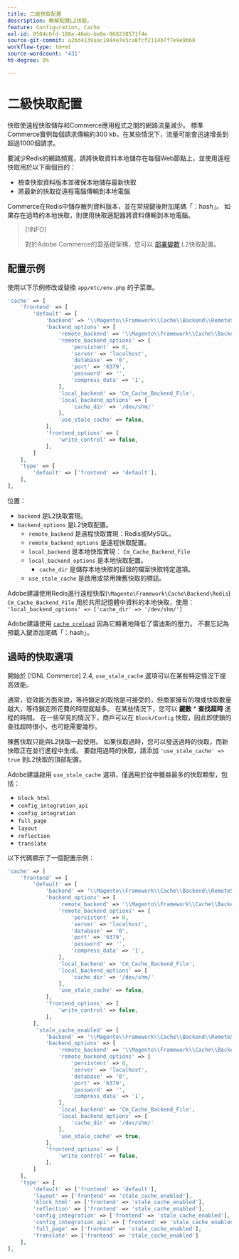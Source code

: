 ```yaml
---
title: 二級快取配置
description: 瞭解配置L2快取。
feature: Configuration, Cache
exl-id: 0504c6fd-188e-46eb-be8e-968238571f4e
source-git-commit: a2bd4139aac1044e7e5ca8fcf2114b7f7e9e9b68
workflow-type: tm+mt
source-wordcount: '431'
ht-degree: 0%

---
```


# 二級快取配置

快取使遠程快取儲存和Commerce應用程式之間的網路流量減少。 標準Commerce實例每個請求傳輸約300 kb，在某些情況下，流量可能會迅速增長到超過1000個請求。

要減少Redis的網路頻寬，請將快取資料本地儲存在每個Web節點上，並使用遠程快取用於以下兩個目的：

- 檢查快取資料版本並確保本地儲存最新快取
- 將最新的快取從遠程電腦傳輸到本地電腦

Commerce在Redis中儲存散列資料版本，並在常規鍵後附加尾碼「：hash」。 如果存在過時的本地快取，則使用快取適配器將資料傳輸到本地電腦。

>[!INFO]
>
>對於Adobe Commerce的雲基礎架構，您可以 [部署變數](https://experienceleague.adobe.com/docs/commerce-cloud-service/user-guide/configure/env/stage/variables-deploy.html#redis_backend) L2快取配置。

## 配置示例

使用以下示例修改或替換 `app/etc/env.php` 的子菜單。

```php
'cache' => [
    'frontend' => [
        'default' => [
            'backend' => '\\Magento\\Framework\\Cache\\Backend\\RemoteSynchronizedCache',
            'backend_options' => [
                'remote_backend' => '\\Magento\\Framework\\Cache\\Backend\\Redis',
                'remote_backend_options' => [
                    'persistent' => 0,
                    'server' => 'localhost',
                    'database' => '0',
                    'port' => '6379',
                    'password' => '',
                    'compress_data' => '1',
                ],
                'local_backend' => 'Cm_Cache_Backend_File',
                'local_backend_options' => [
                    'cache_dir' => '/dev/shm/'
                ],
                'use_stale_cache' => false,
            ],
            'frontend_options' => [
                'write_control' => false,
            ],
        ]
    ],
    'type' => [
        'default' => ['frontend' => 'default'],
    ],
],
```

位置：

- `backend` 是L2快取實現。
- `backend_options` 是L2快取配置。
   - `remote_backend` 是遠程快取實現：Redis或MySQL。
   - `remote_backend_options` 是遠程快取配置。
   - `local_backend` 是本地快取實現： `Cm_Cache_Backend_File`
   - `local_backend_options` 是本地快取配置。
      - `cache_dir` 是儲存本地快取的目錄的檔案快取特定選項。
   - `use_stale_cache` 是啟用或禁用陳舊快取的標誌。

Adobe建議使用Redis進行遠程快取(`\Magento\Framework\Cache\Backend\Redis`) `Cm_Cache_Backend_File` 用於共用記憶體中資料的本地快取，使用： `'local_backend_options' => ['cache_dir' => '/dev/shm/']`

Adobe建議使用 [`cache preload`](redis-pg-cache.md#redis-preload-feature) 因為它顯著地降低了雷迪斯的壓力。 不要忘記為預載入鍵添加尾碼「：hash」。

## 過時的快取選項

開始於 [!DNL Commerce] 2.4, `use_stale_cache` 選項可以在某些特定情況下提高效能。

通常，從效能方面來說，等待鎖定的取捨是可接受的，但商家擁有的塊或快取數量越大，等待鎖定所花費的時間就越多。 在某些情況下，您可以 **鍵數** \* **查找超時** 進程的時間。 在一些罕見的情況下，商戶可以在 `Block/Config` 快取，因此即使鎖的查找超時很小，也可能需要幾秒。

陳舊快取只能與L2快取一起使用。 如果快取過時，您可以發送過時的快取，而新快取正在並行進程中生成。 要啟用過時的快取，請添加 `'use_stale_cache' => true` 到L2快取的頂部配置。

Adobe建議啟用 `use_stale_cache` 選項，僅適用於從中獲益最多的快取類型，包括：

- `block_html`
- `config_integration_api`
- `config_integration`
- `full_page`
- `layout`
- `reflection`
- `translate`

以下代碼顯示了一個配置示例：

```php
'cache' => [
    'frontend' => [
        'default' => [
            'backend' => '\\Magento\\Framework\\Cache\\Backend\\RemoteSynchronizedCache',
            'backend_options' => [
                'remote_backend' => '\\Magento\\Framework\\Cache\\Backend\\Redis',
                'remote_backend_options' => [
                    'persistent' => 0,
                    'server' => 'localhost',
                    'database' => '0',
                    'port' => '6379',
                    'password' => '',
                    'compress_data' => '1',
                ],
                'local_backend' => 'Cm_Cache_Backend_File',
                'local_backend_options' => [
                    'cache_dir' => '/dev/shm/'
                ],
                'use_stale_cache' => false,
            ],
            'frontend_options' => [
                'write_control' => false,
            ],
        ],
         'stale_cache_enabled' => [
            'backend' => '\\Magento\\Framework\\Cache\\Backend\\RemoteSynchronizedCache',
            'backend_options' => [
                'remote_backend' => '\\Magento\\Framework\\Cache\\Backend\\Redis',
                'remote_backend_options' => [
                    'persistent' => 0,
                    'server' => 'localhost',
                    'database' => '0',
                    'port' => '6379',
                    'password' => '',
                    'compress_data' => '1',
                ],
                'local_backend' => 'Cm_Cache_Backend_File',
                'local_backend_options' => [
                    'cache_dir' => '/dev/shm/'
                ],
                'use_stale_cache' => true,
            ],
            'frontend_options' => [
                'write_control' => false,
            ],
        ]
    ],
    'type' => [
        'default' => ['frontend' => 'default'],
        'layout' => ['frontend' => 'stale_cache_enabled'],
        'block_html' => ['frontend' => 'stale_cache_enabled'],
        'reflection' => ['frontend' => 'stale_cache_enabled'],
        'config_integration' => ['frontend' => 'stale_cache_enabled'],
        'config_integration_api' => ['frontend' => 'stale_cache_enabled'],
        'full_page' => ['frontend' => 'stale_cache_enabled'],
        'translate' => ['frontend' => 'stale_cache_enabled']
    ],
],
```
